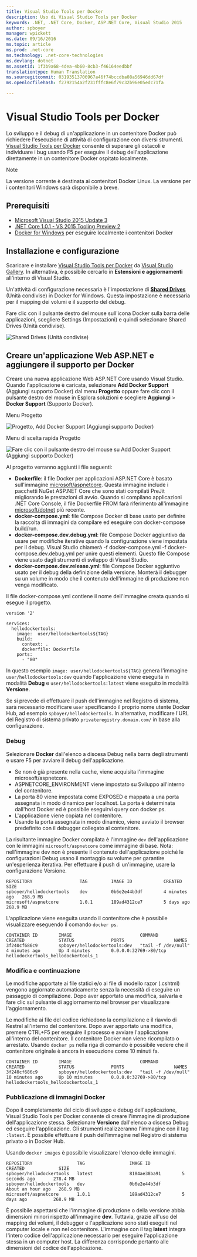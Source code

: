 ```yaml
---
title: Visual Studio Tools per Docker
description: Uso di Visual Studio Tools per Docker
keywords: .NET, .NET Core, Docker, ASP.NET Core, Visual Studio 2015
author: spboyer
manager: wpickett
ms.date: 09/16/2016
ms.topic: article
ms.prod: .net-core
ms.technology: .net-core-technologies
ms.devlang: dotnet
ms.assetid: 1f3b9a68-4dea-4b60-8cb3-f46164eedbbf
translationtype: Human Translation
ms.sourcegitcommit: 03193513706967a46f74bccdba08a56946dd67df
ms.openlocfilehash: f2792154a2f231fffc8e6f79c32b96e05edc71fa

---
```


# <a name="visual-studio-tools-for-docker"></a>Visual Studio Tools per Docker 
Lo sviluppo e il debug di un'applicazione in un contenitore Docker può richiedere l'esecuzione di attività di configurazione con diversi strumenti. [Visual Studio Tools per Docker](https://visualstudiogallery.msdn.microsoft.com/0f5b2caa-ea00-41c8-b8a2-058c7da0b3e4) consente di superare gli ostacoli e individuare i bug usando F5 per eseguire il debug dell'applicazione direttamente in un contenitore Docker ospitato localmente. 

> [!NOTE]
>La versione corrente è destinata ai contenitori Docker Linux. La versione per i contenitori Windows sarà disponibile a breve.

## <a name="prerequisites"></a>Prerequisiti
- [Microsoft Visual Studio 2015 Update 3](https://www.visualstudio.com/downloads/download-visual-studio-vs)
- [.NET Core 1.0.1 - VS 2015 Tooling Preview 2](https://go.microsoft.com/fwlink/?LinkID=827546)
- [Docker for Windows](https://www.docker.com/products/docker#/windows) per eseguire localmente i contenitori Docker

## <a name="installation-and-setup"></a>Installazione e configurazione
Scaricare e installare [Visual Studio Tools per Docker](https://aka.ms/DockerToolsForVS) da [Visual Studio Gallery](http://visualstudiogallery.msdn.microsoft.com/). In alternativa, è possibile cercarlo in **Estensioni e aggiornamenti** all'interno di Visual Studio. 

Un'attività di configurazione necessaria è l'impostazione di **[Shared Drives](https://docs.docker.com/docker-for-windows/#/shared-drives)** (Unità condivise) in Docker for Windows. Questa impostazione è necessaria per il mapping dei volumi e il supporto del debug.

Fare clic con il pulsante destro del mouse sull'icona Docker sulla barra delle applicazioni, scegliere Settings (Impostazioni) e quindi selezionare Shared Drives (Unità condivise).

![Shared Drives (Unità condivise)](./media/visual-studio-tools-for-docker/settings-shared-drives-win.png) 

## <a name="create-an-aspnet-web-application-and-add-docker-support"></a>Creare un'applicazione Web ASP.NET e aggiungere il supporto per Docker

Creare una nuova applicazione Web ASP.NET Core usando Visual Studio. Quando l'applicazione è caricata, selezionare **Add Docker Support** (Aggiungi supporto Docker) dal menu **Progetto** oppure fare clic con il pulsante destro del mouse in Esplora soluzioni e scegliere **Aggiungi** > **Docker Support** (Supporto Docker).

Menu Progetto

![Progetto, Add Docker Support (Aggiungi supporto Docker)](./media/visual-studio-tools-for-docker/project-add-docker-support.png)

Menu di scelta rapida Progetto

![Fare clic con il pulsante destro del mouse su Add Docker Support (Aggiungi supporto Docker)](./media/visual-studio-tools-for-docker/right-click-add-docker-support.png)

Al progetto verranno aggiunti i file seguenti:

- **Dockerfile**: il file Docker per applicazioni ASP.NET Core è basato sull'immagine [microsoft/aspnetcore](https://hub.docker.com/r/microsoft/aspnetcore). Questa immagine include i pacchetti NuGet ASP.NET Core che sono stati compilati PreJit migliorando le prestazioni di avvio. Quando si compilano applicazioni .NET Core Console, il file Dockerfile FROM farà riferimento all'immagine [microsoft/dotnet](https://hub.docker.com/r/microsoft/dotnet) più recente.
- **docker-compose.yml**: file Compose Docker di base usato per definire la raccolta di immagini da compilare ed eseguire con docker-compose build/run.  
- **docker-compose.dev.debug.yml**: file Compose Docker aggiuntivo da usare per modifiche iterative quando la configurazione viene impostata per il debug. Visual Studio chiamerà -f docker-compose.yml -f docker-compose.dev.debug.yml per unire questi elementi. Questo file Compose viene usato dagli strumenti di sviluppo di Visual Studio.   
- **docker-compose.dev.release.yml**: file Compose Docker aggiuntivo usato per il debug della definizione della versione. Monterà il debugger su un volume in modo che il contenuto dell'immagine di produzione non venga modificato.  

Il file docker-compose.yml contiene il nome dell'immagine creata quando si esegue il progetto. 

```
version '2'

services:
  hellodockertools:
    image:  user/hellodockertools${TAG}
    build:
      context: .
      dockerfile: Dockerfile
    ports:
      - "80"

``` 

In questo esempio `image: user/hellodockertools${TAG}` genera l'immagine `user/hellodockertools:dev` quando l'applicazione viene eseguita in modalità **Debug** e `user/hellodockertools:latest` viene eseguito in modalità **Versione**. 

Se si prevede di effettuare il push dell'immagine nel Registro di sistema, sarà necessario modificare `user` specificando il proprio nome utente Docker Hub, ad esempio `spboyer/hellodockertools`. In alternativa, modificare l'URL del Registro di sistema privato `privateregistry.domain.com/` in base alla configurazione.

### <a name="debugging"></a>Debug
Selezionare **Docker** dall'elenco a discesa Debug nella barra degli strumenti e usare F5 per avviare il debug dell'applicazione. 

- Se non è già presente nella cache, viene acquisita l'immagine microsoft/aspnetcore.
- ASPNETCORE_ENVIRONMENT viene impostato su Sviluppo all'interno del contenitore.
- La porta 80 viene impostata come EXPOSED e mappata a una porta assegnata in modo dinamico per localhost. La porta è determinata dall'host Docker ed è possibile eseguirvi query con docker ps. 
- L'applicazione viene copiata nel contenitore.
- Usando la porta assegnata in modo dinamico, viene avviato il browser predefinito con il debugger collegato al contenitore. 

La risultante immagine Docker compilata è l'immagine `dev` dell'applicazione con le immagini `microsoft/aspnetcore` come immagine di base.
Nota: nell'immagine dev non è presente il contenuto dell'applicazione poiché le configurazioni Debug usano il montaggio su volume per garantire un'esperienza iterativa. Per effettuare il push di un'immagine, usare la configurazione Versione.

```console
REPOSITORY                  TAG         IMAGE ID            CREATED         SIZE
spboyer/hellodockertools    dev         0b6e2e44b3df        4 minutes ago   268.9 MB
microsoft/aspnetcore        1.0.1       189ad4312ce7        5 days ago      268.9 MB
```

L'applicazione viene eseguita usando il contenitore che è possibile visualizzare eseguendo il comando `docker ps`.

```console
CONTAINER ID        IMAGE                          COMMAND               CREATED             STATUS              PORTS                   NAMES
3f240cf686c9        spboyer/hellodockertools:dev   "tail -f /dev/null"   4 minutes ago       Up 4 minutes        0.0.0.0:32769->80/tcp   hellodockertools_hellodockertools_1
```

### <a name="edit-and-continue"></a>Modifica e continuazione
Le modifiche apportate ai file statici e/o ai file di modello razor (.cshtml) vengono aggiornate automaticamente senza la necessità di eseguire un passaggio di compilazione. Dopo aver apportato una modifica, salvarla e fare clic sul pulsante di aggiornamento nel browser per visualizzare l'aggiornamento.  

Le modifiche ai file del codice richiedono la compilazione e il riavvio di Kestrel all'interno del contenitore. Dopo aver apportato una modifica, premere CTRL+F5 per eseguire il processo e avviare l'applicazione all'interno del contenitore. Il contenitore Docker non viene ricompilato o arrestato. Usando `docker ps` nella riga di comando è possibile vedere che il contenitore originale è ancora in esecuzione come 10 minuti fa. 

```console
CONTAINER ID        IMAGE                          COMMAND               CREATED             STATUS              PORTS                   NAMES
3f240cf686c9        spboyer/hellodockertools:dev   "tail -f /dev/null"   10 minutes ago      Up 10 minutes       0.0.0.0:32769->80/tcp   hellodockertools_hellodockertools_1
```

### <a name="publishing-docker-images"></a>Pubblicazione di immagini Docker 
Dopo il completamento del ciclo di sviluppo e debug dell'applicazione, Visual Studio Tools per Docker consente di creare l'immagine di produzione dell'applicazione stessa. Selezionare **Versione** dall'elenco a discesa Debug ed eseguire l'applicazione. Gli strumenti realizzeranno l'immagine con il tag `:latest`. È possibile effettuare il push dell'immagine nel Registro di sistema privato o in Docker Hub. 

Usando `docker images` è possibile visualizzare l'elenco delle immagini.

```console
REPOSITORY                 TAG                 IMAGE ID            CREATED             SIZE
spboyer/hellodockertools   latest              8184ae38ba91        5 seconds ago       278.4 MB
spboyer/hellodockertools   dev                 0b6e2e44b3df        About an hour ago   268.9 MB
microsoft/aspnetcore       1.0.1               189ad4312ce7        5 days ago          268.9 MB
```

È possibile aspettarsi che l'immagine di produzione o della versione abbia dimensioni minori rispetto all'immagine **dev**. Tuttavia, grazie all'uso del mapping dei volumi, il debugger e l'applicazione sono stati eseguiti nel computer locale e non nel contenitore. L'immagine con il tag **latest** integra l'intero codice dell'applicazione necessario per eseguire l'applicazione stessa in un computer host. La differenza corrisponde pertanto alle dimensioni del codice dell'applicazione.



<!--HONumber=Nov16_HO1-->


